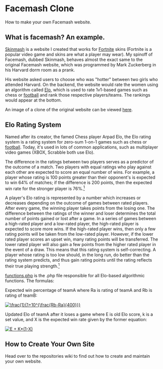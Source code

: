 # Facemash Clone
How to make your own Facemash website.

## What is facemash? An example.
[Skinmash](skinmash.000webhostapp.com) is a website I created that works for [Fortnite](https://www.epicgames.com/fortnite/en-US/battle-pass/season-5) skins (Fortnite is a popular video game and skins are what a player may wear).  My spinoff of Facemash, dubbed Skinmash, behaves almost the exact same to the original Facemash website, which was programmed by Mark Zuckerberg in his Harvard dorm room as a prank.

His website asked users to choose who was "hotter" between two girls who attended Harvard.  On the backend, the website would rate the women using an algorithm called [Elo](https://en.wikipedia.org/wiki/Elo_rating_system), which is used to rate 1v1-based games such as chess or [football](https://fivethirtyeight.com/features/nfl-elo-ratings-are-back/) and rank those respective players/teams.  The rankings would appear at the bottom.

An image of a clone of the original website can be viewed [here](https://codepen.io/yigitbiber/pen/LpBfi/image/large.png).

## Elo Rating System
Named after its creator, the famed Chess player Arpad Elo, the Elo rating system is a rating system for zero-sum 1-on-1 games such as chess or [football](https://fivethirtyeight.com/features/nfl-elo-ratings-are-back/).  Today, it's used in lots of common applications, such as multiplayer video games (XBOX, Scrabble both use Elo).

The difference in the ratings between two players serves as a predictor of the outcome of a match. Two players with equal ratings who play against each other are expected to score an equal number of wins. For example, a player whose rating is 100 points greater than their opponent's is expected to win 64% of matches; if the difference is 200 points, then the expected win rate for the stronger player is 76%.[<sup>1<sup>](https://en.wikipedia.org/wiki/Elo_rating_system)

A player's Elo rating is represented by a number which increases or decreases depending on the outcome of games between rated players. After every game, the winning player takes points from the losing one. The difference between the ratings of the winner and loser determines the total number of points gained or lost after a game. In a series of games between a high-rated player and a low-rated player, the high-rated player is expected to score more wins. If the high-rated player wins, then only a few rating points will be taken from the low-rated player. However, if the lower rated player scores an upset win, many rating points will be transferred. The lower rated player will also gain a few points from the higher rated player in the event of a draw. This means that this rating system is self-correcting. A player whose rating is too low should, in the long run, do better than the rating system predicts, and thus gain rating points until the rating reflects their true playing strength.[<sup>1<sup>](https://en.wikipedia.org/wiki/Elo_rating_system)
  
[functions.php](/facemashCloneFiles/functions.php) is the .php file responsible for all Elo-based algorithmic functions.  The formulas:

Expected win percentage of teamA where Ra is rating of teamA and Rb is rating of teamB:

<a href="https://www.codecogs.com/eqnedit.php?latex=\frac{1}{1&plus;10^{\frac{Rb-Ra}{400}}}" target="_blank"><img src="https://latex.codecogs.com/gif.latex?\frac{1}{1&plus;10^{\frac{Rb-Ra}{400}}}" title="\frac{1}{1+10^{\frac{Rb-Ra}{400}}}" /></a>

Updated Elo of teamA after it loses a game where E is old Elo score, k is a set value, and X is the expected win rate given by the former equation:

<a href="https://www.codecogs.com/eqnedit.php?latex=E&space;&plus;&space;K*(1-X)" target="_blank"><img src="https://latex.codecogs.com/gif.latex?E&space;&plus;&space;K*(1-X)" title="E + K*(1-X)" /></a>

## How to Create Your Own Site
Head over to the repositories wiki to find out how to create and maintain your own website.
